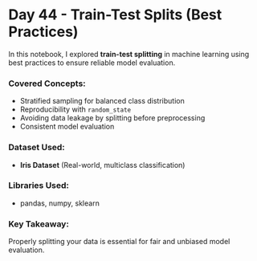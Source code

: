 # Day 44 - Train-Test Splits (Best Practices)

In this notebook, I explored **train-test splitting** in machine learning using best practices to ensure reliable model evaluation.

### Covered Concepts:
- Stratified sampling for balanced class distribution  
- Reproducibility with `random_state`  
- Avoiding data leakage by splitting before preprocessing  
- Consistent model evaluation  

### Dataset Used:
- **Iris Dataset** (Real-world, multiclass classification)

### Libraries Used:
- pandas, numpy, sklearn

### Key Takeaway:
Properly splitting your data is essential for fair and unbiased model evaluation.
